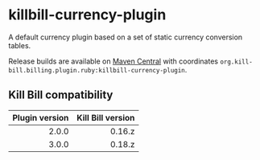 killbill-currency-plugin
========================

A default currency plugin based on a set of static currency conversion tables.

Release builds are available on [Maven Central](http://search.maven.org/#search%7Cga%7C1%7Cg%3A%22org.kill-bill.billing.plugin.ruby%22%20AND%20a%3A%22killbill-currency-plugin%22) with coordinates `org.kill-bill.billing.plugin.ruby:killbill-currency-plugin`.

Kill Bill compatibility
-----------------------

| Plugin version | Kill Bill version |
| -------------: | ----------------: |
| 2.0.0          | 0.16.z            |
| 3.0.0          | 0.18.z            |
